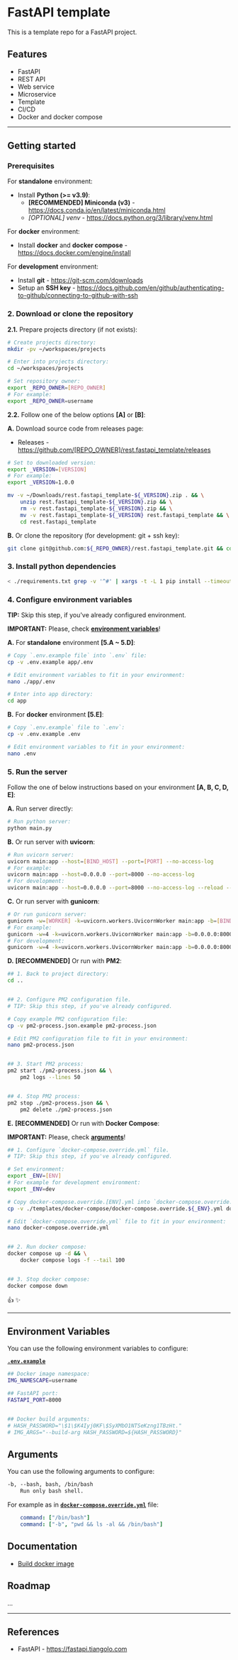 # FastAPI template

This is a template repo for a FastAPI project.

## Features

- FastAPI
- REST API
- Web service
- Microservice
- Template
- CI/CD
- Docker and docker compose

---

## Getting started

### Prerequisites

For **standalone** environment:

- Install **Python (>= v3.9)**:
    - **[RECOMMENDED] Miniconda (v3)** - <https://docs.conda.io/en/latest/miniconda.html>
    - *[OPTIONAL] venv* - <https://docs.python.org/3/library/venv.html>

For **docker** environment:

- Install **docker** and **docker compose** - <https://docs.docker.com/engine/install>

For **development** environment:

- Install **git** - <https://git-scm.com/downloads>
- Setup an **SSH key** - <https://docs.github.com/en/github/authenticating-to-github/connecting-to-github-with-ssh>

### 2. Download or clone the repository

**2.1.** Prepare projects directory (if not exists):

```sh
# Create projects directory:
mkdir -pv ~/workspaces/projects

# Enter into projects directory:
cd ~/workspaces/projects

# Set repository owner:
export _REPO_OWNER=[REPO_OWNER]
# For example:
export _REPO_OWNER=username
```

**2.2.** Follow one of the below options **[A]** or **[B]**:

**A.** Download source code from releases page:

- Releases - <https://github.com/[REPO_OWNER]/rest.fastapi_template/releases>

```sh
# Set to downloaded version:
export _VERSION=[VERSION]
# For example:
export _VERSION=1.0.0

mv -v ~/Downloads/rest.fastapi_template-${_VERSION}.zip . && \
    unzip rest.fastapi_template-${_VERSION}.zip && \
    rm -v rest.fastapi_template-${_VERSION}.zip && \
    mv -v rest.fastapi_template-${_VERSION} rest.fastapi_template && \
    cd rest.fastapi_template
```

**B.** Or clone the repository (for development: git + ssh key):

```sh
git clone git@github.com:${_REPO_OWNER}/rest.fastapi_template.git && cd rest.fastapi_template
```

### 3. Install python dependencies

<!-- #### 3.1. Install base/common dependencies -->

```bash
< ./requirements.txt grep -v '^#' | xargs -t -L 1 pip install --timeout 60 --no-cache-dir
```

<!-- #### 3.2. Install hardware specific dependencies

Follow the one of below instructions based on your environment (A is recommended for most cases):

**A.** For Intel/AMD **x86_64** CPU:

```bash
< ./requirements.amd64.txt grep -v '^#' | xargs -t -L 1 pip install --timeout 60 --no-cache-dir
```

**B.** For **arm64/aarch64** CPU:

```bash
< ./requirements.arm64.txt grep -v '^#' | xargs -t -L 1 pip install --timeout 60 --no-cache-dir
```

**C.** For **NVIDIA GPU** and **x86_64** CPU:

```bash
< ./requirements.gpu.txt grep -v '^#' | xargs -t -L 1 pip install --timeout 60 --no-cache-dir
``` -->

### 4. Configure environment variables

**TIP:** Skip this step, if you've already configured environment.

**IMPORTANT:** Please, check **[environment variables](#environment-variables)**!

**A.** For **standalone** environment **[5.A ~ 5.D]**:

```sh
# Copy `.env.example file` into `.env` file:
cp -v .env.example app/.env

# Edit environment variables to fit in your environment:
nano ./app/.env

# Enter into app directory:
cd app
```

**B.** For **docker** environment **[5.E]**:

```sh
# Copy `.env.example` file to `.env`:
cp -v .env.example .env

# Edit environment variables to fit in your environment:
nano .env
```

### 5. Run the server

Follow the one of below instructions based on your environment **[A, B, C, D, E]**:

**A.** Run server directly:

```bash
# Run python server:
python main.py
```

**B.** Or run server with **uvicorn**:

```bash
# Run uvicorn server:
uvicorn main:app --host=[BIND_HOST] --port=[PORT] --no-access-log
# For example:
uvicorn main:app --host=0.0.0.0 --port=8000 --no-access-log
# For development:
uvicorn main:app --host=0.0.0.0 --port=8000 --no-access-log --reload --reload-include="*.yml"
```

**C.** Or run server with **gunicorn**:

```bash
# Or run gunicorn server:
gunicorn -w=[WORKER] -k=uvicorn.workers.UvicornWorker main:app -b=[BIND_HOST]:[PORT]
# For example:
gunicorn -w=4 -k=uvicorn.workers.UvicornWorker main:app -b=0.0.0.0:8000
# For development:
gunicorn -w=4 -k=uvicorn.workers.UvicornWorker main:app -b=0.0.0.0:8000 --reload
```

**D.** **[RECOMMENDED]** Or run with **PM2**:

```bash
## 1. Back to project directory:
cd ..


## 2. Configure PM2 configuration file.
# TIP: Skip this step, if you've already configured.

# Copy example PM2 configuration file:
cp -v pm2-process.json.example pm2-process.json

# Edit PM2 configuration file to fit in your environment:
nano pm2-process.json


## 3. Start PM2 process:
pm2 start ./pm2-process.json && \
    pm2 logs --lines 50


## 4. Stop PM2 process:
pm2 stop ./pm2-process.json && \
    pm2 delete ./pm2-process.json
```

**E.** **[RECOMMENDED]** Or run with **Docker Compose**:

**IMPORTANT:** Please, check **[arguments](#arguments)**!

```bash
## 1. Configure `docker-compose.override.yml` file.
# TIP: Skip this step, if you've already configured.

# Set environment:
export _ENV=[ENV]
# For example for development environment:
export _ENV=dev

# Copy docker-compose.override.[ENV].yml into `docker-compose.override.yml` file:
cp -v ./templates/docker-compose/docker-compose.override.${_ENV}.yml docker-compose.override.yml

# Edit `docker-compose.override.yml` file to fit in your environment:
nano docker-compose.override.yml


## 2. Run docker compose:
docker compose up -d && \
    docker compose logs -f --tail 100


## 3. Stop docker compose:
docker compose down
```

:thumbsup: :sparkles:

---

## Environment Variables

You can use the following environment variables to configure:

[**`.env.example`**](.env.example)

```sh
## Docker image namespace:
IMG_NAMESCAPE=username

## FastAPI port:
FASTAPI_PORT=8000


## Docker build arguments:
# HASH_PASSWORD="\$1\$K4Iyj0KF\$SyXMbO1NTSeKzng1TBzHt."
# IMG_ARGS="--build-arg HASH_PASSWORD=${HASH_PASSWORD}"
```

## Arguments

You can use the following arguments to configure:

```txt
-b, --bash, bash, /bin/bash
    Run only bash shell.
```

For example as in [**`docker-compose.override.yml`**](templates/docker-compose/docker-compose.override.dev.gpu.yml) file:

```yml
    command: ["/bin/bash"]
    command: ["-b", "pwd && ls -al && /bin/bash"]
```

## Documentation

- [Build docker image](docs/docker-build.md)

## Roadmap

...

---

## References

- FastAPI - <https://fastapi.tiangolo.com>
